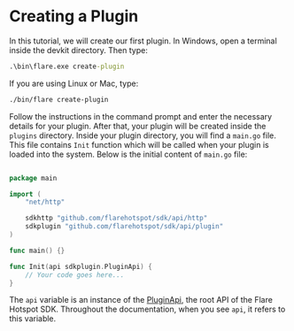 
# Creating a Plugin

In this tutorial, we will create our first plugin. In Windows, open a terminal inside the devkit directory. Then type:

```cmd
.\bin\flare.exe create-plugin
```

If you are using Linux or Mac, type:
```sh
./bin/flare create-plugin
```

Follow the instructions in the command prompt and enter the necessary details for your plugin.
After that, your plugin will be created inside the `plugins` directory. Inside your plugin directory, you will find a `main.go` file. This file contains `Init` function which will be called when your plugin is loaded into the system. Below is the initial content of `main.go` file:

```go

package main

import (
	"net/http"

	sdkhttp "github.com/flarehotspot/sdk/api/http"
	sdkplugin "github.com/flarehotspot/sdk/api/plugin"
)

func main() {}

func Init(api sdkplugin.PluginApi) {
    // Your code goes here...
}
```

The `api` variable is an instance of the [PluginApi](../api/plugin-api.md), the root API of the Flare Hotspot SDK. Throughout the documentation, when you see `api`, it refers to this variable.
